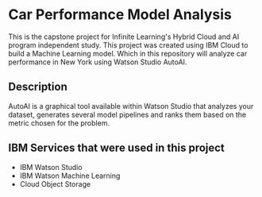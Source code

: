 # Car Performance Model Analysis
This is the capstone project for Infinite Learning's Hybrid Cloud and AI program independent study. This project was created using IBM Cloud to build a Machine Learning model.
Which in this repository will analyze car performance in New York using Watson Studio AutoAI.

## Description
AutoAI is a graphical tool available within Watson Studio that analyzes your dataset, generates several model pipelines  and ranks them based on the metric chosen for the problem.

## IBM Services that were used in this project
* IBM Watson Studio
* IBM Watson Machine Learning
* Cloud Object Storage
